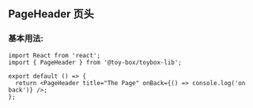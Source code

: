 ## PageHeader 页头

### 基本用法:

```tsx
import React from 'react';
import { PageHeader } from '@toy-box/toybox-lib';

export default () => {
  return <PageHeader title="The Page" onBack={() => console.log('on back')} />;
};
```
